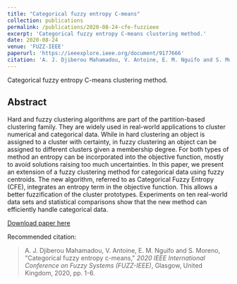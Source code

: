 ```yaml
---
title: "Categorical fuzzy entropy C-means"
collection: publications
permalink: /publications/2020-08-24-cfe-fuzzieee
excerpt: 'Categorical fuzzy entropy C-means clustering method.'
date: 2020-08-24
venue: 'FUZZ-IEEE'
paperurl: 'https://ieeexplore.ieee.org/document/9177666'
citation: 'A. J. Djiberou Mahamadou, V. Antoine, E. M. Nguifo and S. Moreno, &quot;Categorical fuzzy entropy c-means,&quot; <i>2020 IEEE International Conference on Fuzzy Systems (FUZZ-IEEE)</i>, Glasgow, United Kingdom, 2020, pp. 1-6.'
---
```

Categorical fuzzy entropy C-means clustering method.

## Abstract

Hard and fuzzy clustering algorithms are part of the partition-based clustering family. They are widely used in real-world applications to cluster numerical and categorical data. While in hard clustering an object is assigned to a cluster with certainty, in fuzzy clustering an object can be assigned to different clusters given a membership degree. For both types of method an entropy can be incorporated into the objective function, mostly to avoid solutions raising too much uncertainties. In this paper, we present an extension of a fuzzy clustering method for categorical data using fuzzy centroids. The new algorithm, referred to as Categorical Fuzzy Entropy (CFE), integrates an entropy term in the objective function. This allows a better fuzzification of the cluster prototypes. Experiments on ten real-world data sets and statistical comparisons show that the new method can efficiently handle categorical data.

<a href='https://ieeexplore.ieee.org/document/9177666'>Download paper here</a>

Recommended citation:
> A. J. Djiberou Mahamadou, V. Antoine, E. M. Nguifo and S. Moreno, "Categorical fuzzy entropy c-means," <i>2020 IEEE International Conference on Fuzzy Systems (FUZZ-IEEE)</i>, Glasgow, United Kingdom, 2020, pp. 1-6.